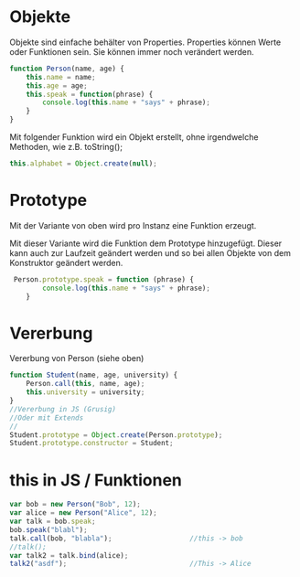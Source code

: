 # Objekte

Objekte sind einfache behälter von Properties. Properties können Werte oder Funktionen sein. Sie können immer noch verändert werden. 

```javascript
function Person(name, age) {
    this.name = name;
    this.age = age;
    this.speak = function(phrase) {
        console.log(this.name + "says" + phrase);
    }
}
```

Mit folgender Funktion wird ein Objekt erstellt, ohne irgendwelche Methoden, wie z.B. toString();

```javascript
this.alphabet = Object.create(null);
````

# Prototype 
Mit der Variante von oben wird pro Instanz eine Funktion erzeugt.

Mit dieser Variante wird die Funktion dem Prototype hinzugefügt. Dieser kann auch zur Laufzeit geändert werden und so bei allen Objekte von dem Konstruktor geändert werden. 

```javascript
 Person.prototype.speak = function (phrase) {                
        console.log(this.name + "says" + phrase);     
    } 
```

# Vererbung

Vererbung von Person (siehe oben) 
```javascript
function Student(name, age, university) {
    Person.call(this, name, age);
    this.university = university;
}
//Vererbung in JS (Grusig)
//Oder mit Extends
//
Student.prototype = Object.create(Person.prototype);
Student.prototype.constructor = Student;

```


# this in JS / Funktionen
```javascript
var bob = new Person("Bob", 12);
var alice = new Person("Alice", 12);
var talk = bob.speak;
bob.speak("blabl");
talk.call(bob, "blabla");                   //this -> bob
//talk();
var talk2 = talk.bind(alice);
talk2("asdf");                              //This -> Alice
 ```